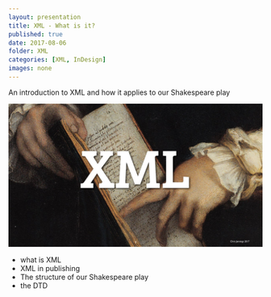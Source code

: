 ```yaml
---
layout: presentation
title: XML - What is it?
published: true
date: 2017-08-06
folder: XML
categories: [XML, InDesign]
images: none
---
```

An introduction to XML and how it applies to our Shakespeare play

[![](/images/XML2017.001.jpeg)](/images/XML2017.001.jpeg)

- what is XML
- XML in publishing
- The structure of our Shakespeare play
- the DTD
